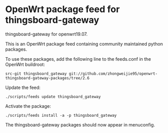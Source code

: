 # OpenWrt package feed for thingsboard-gateway
thingsboard-gateway for openwrt19.07.

This is an OpenWrt package feed containing community maintained python packages.

To use these packages, add the following line to the feeds.conf in the OpenWrt buildroot:



    src-git thingsboard_gateway git://github.com/zhongweijie95/openwrt-thingsboard-gateway-packages/tree/2.6


Update the feed:


    ./scripts/feeds update thingsboard_gateway 


Activate the package:


    ./scripts/feeds install -a -p thingsboard_gateway


The thingsboard-gateway packages should now appear in menuconfig.
